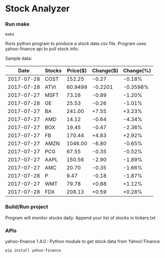 # Stock Analyzer

### Run make
```
make
```

Runs python program to produce a stock data csv file. Program uses yahoo-finance api to pull stock info.

Sample data:

| Date| Stocks| Price($)| Change($)| Change(%) | 
| --- | --- | --- | --- | ---  | 
| 2017-07-28| COST| 152.25| -0.27| -0.18% | 
| 2017-07-28| ATVI| 60.9499| -0.2201| -0.3598% | 
| 2017-07-27| MSFT| 73.16| -0.89| -1.20% | 
| 2017-07-28| GE| 25.53| -0.26| -1.01% | 
| 2017-07-27| BA| 241.00| +7.55| +3.23% | 
| 2017-07-27| AMD| 14.12| -0.64| -4.34% | 
| 2017-07-27| BOX| 19.45| -0.47| -2.36% | 
| 2017-07-27| FB| 170.44| +4.83| +2.92% | 
| 2017-07-27| AMZN| 1046.00| -6.80| -0.65% | 
| 2017-07-27| PCG| 67.55| -0.35| -0.52% | 
| 2017-07-27| AAPL| 150.56| -2.90| -1.89% | 
| 2017-07-27| AMC| 20.70| -0.35| -1.66% | 
| 2017-07-28| P| 9.47| -0.18| -1.87% | 
| 2017-07-27| WMT| 79.78| +0.88| +1.12% | 
| 2017-07-28| FDX| 208.13| +0.59| +0.28% | 

### Build/Run project

Program will monitor stocks daily. Append your list of stocks in tickers.txt

### APIs
yahoo-finance 1.4.0 : Python module to get stock data from Yahoo! Finance

```
pip install yahoo-finance
```

